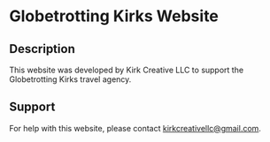 <h1>Globetrotting Kirks Website</hi>

<h2>Description</h2>

This website was developed by Kirk Creative LLC to support the Globetrotting Kirks travel agency.

<h2>Support</h2>

For help with this website, please contact kirkcreativellc@gmail.com.

